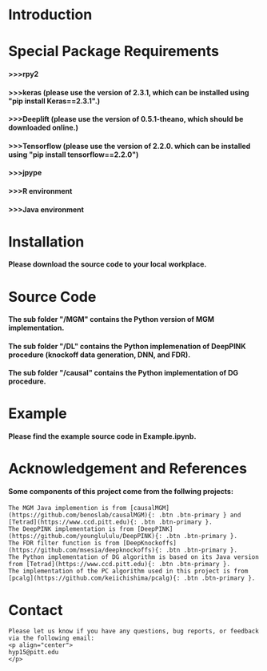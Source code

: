 
# Introduction

#### 

# Special Package Requirements

#### >>>rpy2
#### >>>keras (please use the version of 2.3.1, which can be installed using "pip install Keras==2.3.1".)
#### >>>Deeplift (please use the version of 0.5.1-theano, which should be downloaded online.)
#### >>>Tensorflow (please use the version of 2.2.0. which can be installed using "pip install tensorflow==2.2.0")
#### >>>jpype
#### >>>R environment
#### >>>Java environment

# Installation

#### Please download the source code to your local workplace.

# Source Code 

#### The sub folder "/MGM" contains the Python version of MGM implementation.
#### The sub folder "/DL" contains the Python implemenation of DeepPINK procedure (knockoff data generation, DNN, and FDR).
#### The sub folder "/causal" contains the Python implementation of DG procedure.

# Example

#### Please find the example source code in Example.ipynb.

# Acknowledgement and References

#### Some components of this project come from the follwing projects:
    The MGM Java implemention is from [causalMGM](https://github.com/benoslab/causalMGM){: .btn .btn-primary } and [Tetrad](https://www.ccd.pitt.edu){: .btn .btn-primary }.
    The DeepPINK implementation is from [DeepPINK](https://github.com/younglululu/DeepPINK){: .btn .btn-primary }.
    The FDR filter function is from [DeepKnockoffs](https://github.com/msesia/deepknockoffs){: .btn .btn-primary }.
    The Python implementation of DG algorithm is based on its Java version from [Tetrad](https://www.ccd.pitt.edu){: .btn .btn-primary }.
    The implementation of the PC algorithm used in this project is from [pcalg](https://github.com/keiichishima/pcalg){: .btn .btn-primary }.

# Contact

    Please let us know if you have any questions, bug reports, or feedback via the following email:
    <p align="center">
    hyp15@pitt.edu
    </p>
    

